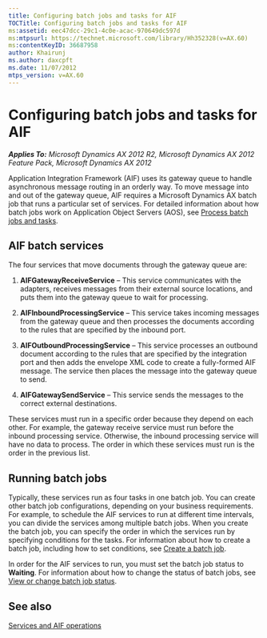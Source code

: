 ```yaml
---
title: Configuring batch jobs and tasks for AIF
TOCTitle: Configuring batch jobs and tasks for AIF
ms:assetid: eec47dcc-29c1-4c0e-acac-970649dc597d
ms:mtpsurl: https://technet.microsoft.com/library/Hh352328(v=AX.60)
ms:contentKeyID: 36687958
author: Khairunj
ms.author: daxcpft
ms.date: 11/07/2012
mtps_version: v=AX.60
---
```


# Configuring batch jobs and tasks for AIF 


_**Applies To:** Microsoft Dynamics AX 2012 R2, Microsoft Dynamics AX 2012 Feature Pack, Microsoft Dynamics AX 2012_

Application Integration Framework (AIF) uses its gateway queue to handle asynchronous message routing in an orderly way. To move message into and out of the gateway queue, AIF requires a Microsoft Dynamics AX batch job that runs a particular set of services. For detailed information about how batch jobs work on Application Object Servers (AOS), see [Process batch jobs and tasks](process-batch-jobs-and-tasks.md).

## AIF batch services

The four services that move documents through the gateway queue are:

1.  **AIFGatewayReceiveService** – This service communicates with the adapters, receives messages from their external source locations, and puts them into the gateway queue to wait for processing.

2.  **AIFInboundProcessingService** – This service takes incoming messages from the gateway queue and then processes the documents according to the rules that are specified by the inbound port.

3.  **AIFOutboundProcessingService** – This service processes an outbound document according to the rules that are specified by the integration port and then adds the envelope XML code to create a fully-formed AIF message. The service then places the message into the gateway queue to send.

4.  **AIFGatewaySendService** – This service sends the messages to the correct external destinations.

These services must run in a specific order because they depend on each other. For example, the gateway receive service must run before the inbound processing service. Otherwise, the inbound processing service will have no data to process. The order in which these services must run is the order in the previous list.

## Running batch jobs

Typically, these services run as four tasks in one batch job. You can create other batch job configurations, depending on your business requirements. For example, to schedule the AIF services to run at different time intervals, you can divide the services among multiple batch jobs. When you create the batch job, you can specify the order in which the services run by specifying conditions for the tasks. For information about how to create a batch job, including how to set conditions, see [Create a batch job](create-a-batch-job.md).

In order for the AIF services to run, you must set the batch job status to **Waiting**. For information about how to change the status of batch jobs, see [View or change batch job status](view-or-change-batch-job-status.md).

## See also

[Services and AIF operations](services-and-aif-operations.md)

